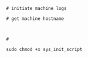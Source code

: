 
```shell
# initiate machine logs

# get machine hostname



```



```shell
# 

sudo chmod +x sys_init_script



```
